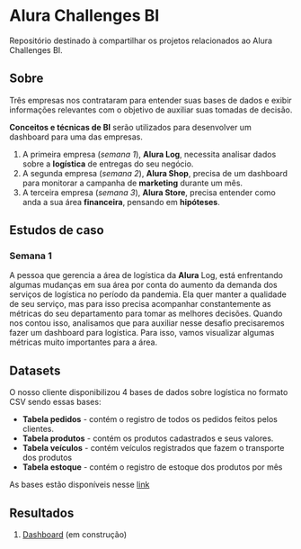 <h1> Alura Challenges BI </h1>
<p> Repositório destinado à compartilhar os projetos relacionados ao Alura Challenges BI. </p>


<h2> Sobre </h2>
<p> Três empresas nos contrataram para entender suas bases de dados e exibir informações relevantes com o objetivo de auxiliar suas tomadas de decisão. </p>

<p> <b>Conceitos e técnicas de BI</b> serão utilizados para desenvolver um dashboard para uma das empresas. </p>
<p>
  <ol>
    <li> A primeira empresa (<i>semana 1</i>), <b>Alura Log</b>, necessita analisar dados sobre a <b>logística</b> de entregas do seu negócio. </li>
    <li> A segunda empresa (<i>semana 2</i>), <b>Alura Shop</b>, precisa de um dashboard para monitorar a campanha de <b>marketing</b> durante um mês. </li>
    <li> A terceira empresa (<i>semana 3</i>), <b>Alura Store</b>, precisa entender como anda a sua área <b>financeira</b>, pensando em <b>hipóteses</b>. </li>
  </ol>
</p>

<h2> Estudos de caso </h2>
<h3> Semana 1 </h3>
<p> A pessoa que gerencia a área de logística da <b>Alura</b> Log, está enfrentando algumas mudanças em sua área por conta do aumento da demanda dos serviços de logística no período da pandemia. Ela quer manter a qualidade de seu serviço, mas para isso precisa acompanhar constantemente as métricas do seu departamento para tomar as melhores decisões. Quando nos contou isso, analisamos que para auxiliar nesse desafio precisaremos fazer um dashboard para logística. Para isso, vamos visualizar algumas métricas muito importantes para a área. </p>

<h2> Datasets </h2>
O nosso cliente disponibilizou 4 bases de dados sobre logística no formato CSV sendo essas bases:
<ul>
  <li> <b>Tabela pedidos</b> - contém o registro de todos os pedidos feitos pelos clientes. </li>
  <li> <b>Tabela produtos</b> - contém os produtos cadastrados e seus valores. </li>
  <li> <b>Tabela veículos</b> - contém veículos registrados que fazem o transporte dos produtos </li>
  <li> <b>Tabela estoque</b> - contém o registro de estoque dos produtos por mês </li>
</ul>


As bases estão disponíveis nesse [link](https://drive.google.com/drive/folders/1saKsmnW4FvOw_MRG363pNEYFbFpGw5hf?usp=sharing)

<h2> Resultados </h2>
<ol>
  <li> <a href="https://datastudio.google.com/s/nKXGqZEupM4" target="_blank"> Dashboard</a> (em construção) </li>
</ol>
